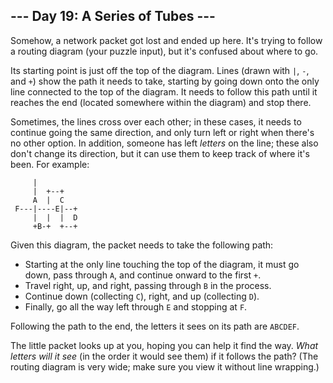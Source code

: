 ## \--- Day 19: A Series of Tubes ---

Somehow, a network packet got lost and ended up here. It's trying to
follow a routing diagram (your puzzle input), but it's confused about
where to go.

Its starting point is just off the top of the diagram. Lines (drawn with
`|`, `-`, and `+`) show the path it needs to take, starting by going
down onto the only line connected to the top of the diagram. It needs to
follow this path until it reaches the end (located somewhere within the
diagram) and stop there.

Sometimes, the lines cross over each other; in these cases, it needs to
continue going the same direction, and only turn left or right when
there's no other option. In addition, someone has left *letters* on the
line; these also don't change its direction, but it can use them to keep
track of where it's been. For example:

``` 
     |          
     |  +--+    
     A  |  C    
 F---|----E|--+ 
     |  |  |  D 
     +B-+  +--+ 
```

Given this diagram, the packet needs to take the following path:

  - Starting at the only line touching the top of the diagram, it must
    go down, pass through `A`, and continue onward to the first `+`.
  - Travel right, up, and right, passing through `B` in the process.
  - Continue down (collecting `C`), right, and up (collecting `D`).
  - Finally, go all the way left through `E` and stopping at `F`.

Following the path to the end, the letters it sees on its path are
`ABCDEF`.

The little packet looks up at you, hoping you can help it find the way.
*What letters will it see* (in the order it would see them) if it
follows the path? (The routing diagram is very wide; make sure you view
it without line wrapping.)
